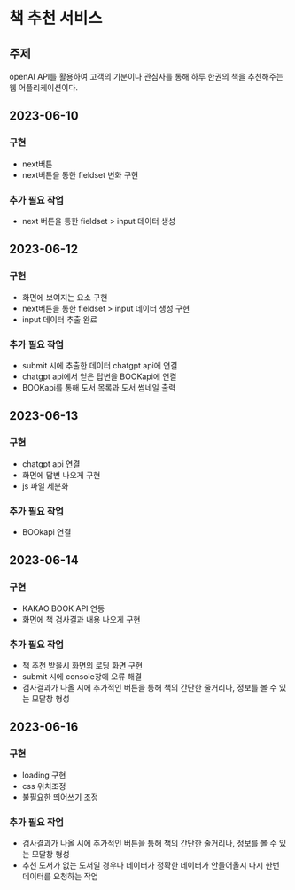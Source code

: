# 책 추천 서비스

## 주제

openAI API를 활용하여 고객의 기분이나 관심사를 통해 하루 한권의 책을 추천해주는 웹 어플리케이션이다.

## 2023-06-10

### 구현
* next버튼
* next버튼을 통한 fieldset 변화 구현
### 추가 필요 작업
* next 버튼을 통한 fieldset > input 데이터 생성

## 2023-06-12

### 구현
* 화면에 보여지는 요소 구현
* next버튼을 통한 fieldset > input 데이터 생성 구현
* input 데이터 추출 완료
### 추가 필요 작업
* submit 시에 추출한 데이터 chatgpt api에 연결
* chatgpt api에서 얻은 답변을 BOOKapi에 연결
* BOOKapi를 통해 도서 목록과 도서 썸네일 출력

## 2023-06-13

### 구현
* chatgpt api 연결
* 화면에 답변 나오게 구현
* js 파일 세분화
### 추가 필요 작업
* BOOkapi 연결

## 2023-06-14

### 구현
* KAKAO BOOK API 연동
* 화면에 책 검사결과 내용 나오게 구현
### 추가 필요 작업
* 책 추천 받을시 화면의 로딩 화면 구현
* submit 시에 console창에 오류 해결
* 검사결과가 나올 시에 추가적인 버튼을 통해 책의 간단한 줄거리나, 정보를 볼 수 있는 모달창 형성

## 2023-06-16

### 구현
* loading 구현
* css 위치조정
* 불필요한 띄어쓰기 조정
### 추가 필요 작업
* 검사결과가 나올 시에 추가적인 버튼을 통해 책의 간단한 줄거리나, 정보를 볼 수 있는 모달창 형성
* 추천 도서가 없는 도서일 경우나 데이터가 정확한 데이터가 안들어올시 다시 한번 데이터를 요청하는 작업
